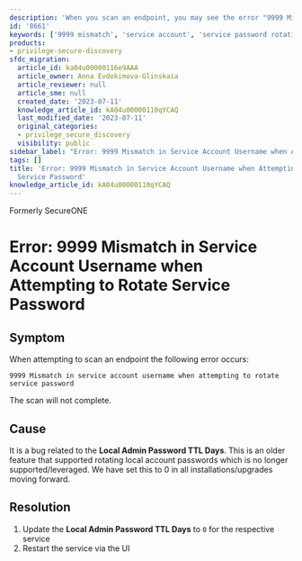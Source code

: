 ```yaml
---
description: 'When you scan an endpoint, you may see the error "9999 Mismatch in service account username when attempting to rotate service password". This article explains the cause and steps to resolve it by setting Local Admin Password TTL Days to 0 and restarting the service.'
id: '8661'
keywords: ['9999 mismatch', 'service account', 'service password rotation', 'Local Admin Password TTL Days', 'scan error', 'endpoint scan', 'password rotation']
products:
- privilege-secure-discovery
sfdc_migration:
  article_id: ka04u00000116e9AAA
  article_owner: Anna Evdokimova-Glinskaia
  article_reviewer: null
  article_sme: null
  created_date: '2023-07-11'
  knowledge_article_id: kA04u00000110qYCAQ
  last_modified_date: '2023-07-11'
  original_categories:
  - privilege_secure_discovery
  visibility: public
sidebar_label: "Error: 9999 Mismatch in Service Account Username when Attempting to Rotate Service Password"
tags: []
title: 'Error: 9999 Mismatch in Service Account Username when Attempting to Rotate
  Service Password'
knowledge_article_id: kA04u00000110qYCAQ
---
```


Formerly SecureONE

# Error: 9999 Mismatch in Service Account Username when Attempting to Rotate Service Password

## Symptom

When attempting to scan an endpoint the following error occurs:

```
9999 Mismatch in service account username when attempting to rotate service password
```

The scan will not complete.

## Cause

It is a bug related to the **Local Admin Password TTL Days**. This is an older feature that supported rotating local account passwords which is no longer supported/leveraged. We have set this to 0 in all installations/upgrades moving forward.

## Resolution

1. Update the **Local Admin Password TTL Days** to `0` for the respective service
2. Restart the service via the UI